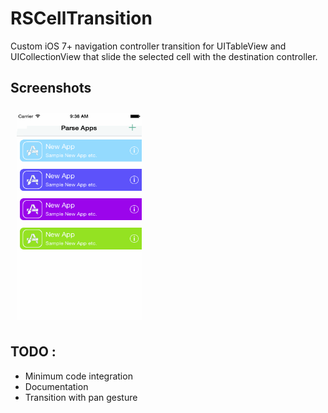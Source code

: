 RSCellTransition
================

Custom iOS 7+ navigation controller transition for UITableView and UICollectionView that slide the selected cell with the destination controller.

Screenshots
---
<img src="https://raw.githubusercontent.com/KemCake/RSCellTransition/master/Screenshots/cellTransition.gif" height="330" width="200" align="center" style="margin:10px">

## TODO :
  - Minimum code integration
  - Documentation
  - Transition with pan gesture

